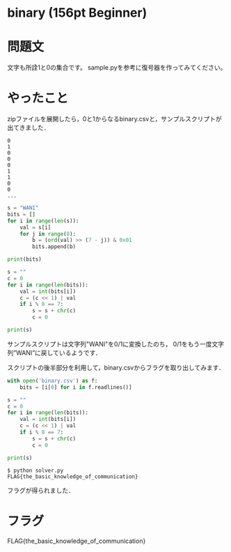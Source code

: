 # binary (156pt Beginner)
# 問題文
文字も所詮1と0の集合です。
sample.pyを参考に復号器を作ってみてください。

# やったこと

zipファイルを展開したら，0と1からなるbinary.csvと，サンプルスクリプトが出てきました．

```
0
1
0
0
0
1
1
0
0
...
```

```python
s = "WANI"
bits = []
for i in range(len(s)):
    val = s[i]
    for j in range(8):
        b = (ord(val) >> (7 - j)) & 0x01
        bits.append(b)

print(bits)

s = ""
c = 0
for i in range(len(bits)):
    val = int(bits[i])
    c = (c << 1) | val
    if i % 8 == 7:
        s = s + chr(c)
        c = 0

print(s)
```

サンプルスクリプトは文字列"WANI"を0/1に変換したのち，
0/1をもう一度文字列”WANI”に戻しているようです．

スクリプトの後半部分を利用して，binary.csvからフラグを取り出してみます．

```python
with open('binary.csv') as f:
    bits = [i[0] for i in f.readlines()]

s = ""
c = 0
for i in range(len(bits)):
    val = int(bits[i])
    c = (c << 1) | val
    if i % 8 == 7:
        s = s + chr(c)
        c = 0

print(s)

```

```
$ python solver.py 
FLAG{the_basic_knowledge_of_communication}
```
フラグが得られました．

# フラグ
FLAG{the_basic_knowledge_of_communication}


